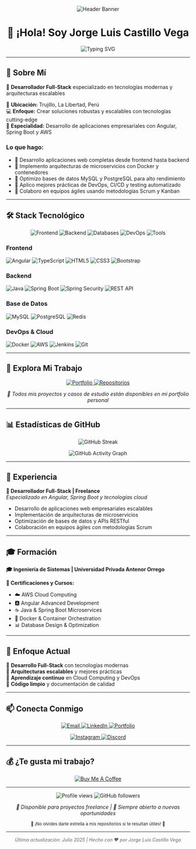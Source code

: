 <!-- Header Banner -->
<p align="center">
  <img src="https://user-images.githubusercontent.com/73097560/115834477-dbab4500-a447-11eb-908a-139a6edaec5c.gif" alt="Header Banner" />
</p>

# <h1 align="center">👋 ¡Hola! Soy Jorge Luis Castillo Vega</h1>

<p align="center">
  <img src="https://readme-typing-svg.herokuapp.com?font=Fira+Code&pause=1000&color=36BCF7&center=true&vCenter=true&width=435&lines=Full-Stack+Developer;Angular+%2B+Spring+Boot+Expert;Cloud+%26+DevOps+Enthusiast;Always+Learning+New+Technologies" alt="Typing SVG" />
</p>

---

## 💼 Sobre Mí

🚀 **Desarrollador Full-Stack** especializado en tecnologías modernas y arquitecturas escalables

📍 **Ubicación:** Trujillo, La Libertad, Perú  
💻 **Enfoque:** Crear soluciones robustas y escalables con tecnologías cutting-edge  
🎯 **Especialidad:** Desarrollo de aplicaciones empresariales con Angular, Spring Boot y AWS  

### Lo que hago:
- 🔹 Desarrollo aplicaciones web completas desde frontend hasta backend
- 🔹 Implemento arquitecturas de microservicios con Docker y contenedores
- 🔹 Optimizo bases de datos MySQL y PostgreSQL para alto rendimiento
- 🔹 Aplico mejores prácticas de DevOps, CI/CD y testing automatizado
- 🔹 Colaboro en equipos ágiles usando metodologías Scrum y Kanban

---

## 🛠️ Stack Tecnológico

<p align="center">
  <img src="https://skillicons.dev/icons?i=angular,typescript,html,css,javascript" alt="Frontend" />
  <img src="https://skillicons.dev/icons?i=java,spring,nodejs,python" alt="Backend" />
  <img src="https://skillicons.dev/icons?i=mysql,postgresql,mongodb,redis" alt="Databases" />
  <img src="https://skillicons.dev/icons?i=docker,aws,kubernetes,jenkins" alt="DevOps" />
  <img src="https://skillicons.dev/icons?i=git,github,postman,sonarqube" alt="Tools" />
</p>

### Frontend
![Angular](https://img.shields.io/badge/Angular-DD0031?style=for-the-badge&logo=angular&logoColor=white)
![TypeScript](https://img.shields.io/badge/TypeScript-007ACC?style=for-the-badge&logo=typescript&logoColor=white)
![HTML5](https://img.shields.io/badge/HTML5-E34F26?style=for-the-badge&logo=html5&logoColor=white)
![CSS3](https://img.shields.io/badge/CSS3-1572B6?style=for-the-badge&logo=css3&logoColor=white)
![Bootstrap](https://img.shields.io/badge/Bootstrap-563D7C?style=for-the-badge&logo=bootstrap&logoColor=white)

### Backend
![Java](https://img.shields.io/badge/Java-ED8B00?style=for-the-badge&logo=openjdk&logoColor=white)
![Spring Boot](https://img.shields.io/badge/Spring_Boot-6DB33F?style=for-the-badge&logo=spring-boot&logoColor=white)
![Spring Security](https://img.shields.io/badge/Spring_Security-6DB33F?style=for-the-badge&logo=Spring-Security&logoColor=white)
![REST API](https://img.shields.io/badge/REST-02569B?style=for-the-badge&logo=rest&logoColor=white)

### Base de Datos
![MySQL](https://img.shields.io/badge/MySQL-005C84?style=for-the-badge&logo=mysql&logoColor=white)
![PostgreSQL](https://img.shields.io/badge/PostgreSQL-316192?style=for-the-badge&logo=postgresql&logoColor=white)
![Redis](https://img.shields.io/badge/Redis-DC382D?style=for-the-badge&logo=redis&logoColor=white)

### DevOps & Cloud
![Docker](https://img.shields.io/badge/Docker-2CA5E0?style=for-the-badge&logo=docker&logoColor=white)
![AWS](https://img.shields.io/badge/Amazon_AWS-FF9900?style=for-the-badge&logo=amazonaws&logoColor=white)
![Jenkins](https://img.shields.io/badge/Jenkins-D24939?style=for-the-badge&logo=Jenkins&logoColor=white)
![Git](https://img.shields.io/badge/Git-F05032?style=for-the-badge&logo=git&logoColor=white)

---

## 🌟 Explora Mi Trabajo

<p align="center">
  <a href="https://jcvcode.netlify.app" target="_blank">
    <img src="https://img.shields.io/badge/🚀_Ver_Portfolio_Completo-FF6B6B?style=for-the-badge&logoColor=white" alt="Portfolio" />
  </a>
  <a href="https://github.com/VCL-tt?tab=repositories" target="_blank">
    <img src="https://img.shields.io/badge/📂_Explorar_Repositorios-4ECDC4?style=for-the-badge&logoColor=white" alt="Repositorios" />
  </a>
</p>

<p align="center">
  <i>💼 Todos mis proyectos y casos de estudio están disponibles en mi portfolio personal</i>
</p>

---

## 📊 Estadísticas de GitHub


<p align="center">
  <img src="https://github-readme-streak-stats.herokuapp.com/?user=VCL-tt&theme=tokyonight&hide_border=true" alt="GitHub Streak" />
</p>

<p align="center">
  <img src="https://github-readme-activity-graph.vercel.app/graph?username=VCL-tt&theme=tokyo-night&hide_border=true" alt="GitHub Activity Graph" />
</p>

---

## 💼 Experiencia

**🚀 Desarrollador Full-Stack | Freelance**  
*Especializado en Angular, Spring Boot y tecnologías cloud*

- Desarrollo de aplicaciones web empresariales escalables
- Implementación de arquitecturas de microservicios
- Optimización de bases de datos y APIs RESTful
- Colaboración en equipos ágiles con metodologías Scrum

---

## 🎓 Formación

**🎓 Ingeniería de Sistemas | Universidad Privada Antenor Orrego**

**📜 Certificaciones y Cursos:**
- ☁️ AWS Cloud Computing
- 🅰️ Angular Advanced Development  
- ☕ Java & Spring Boot Microservices
- 🐳 Docker & Container Orchestration
- 📊 Database Design & Optimization

---

## 🎯 Enfoque Actual

🔸 **Desarrollo Full-Stack** con tecnologías modernas  
🔸 **Arquitecturas escalables** y mejores prácticas  
🔸 **Aprendizaje continuo** en Cloud Computing y DevOps  
🔸 **Código limpio** y documentación de calidad  

---

## 📫 Conecta Conmigo

<p align="center">
  <a href="mailto:jorgecv.peru@gmail.com">
    <img src="https://img.shields.io/badge/Email-D14836?style=for-the-badge&logo=gmail&logoColor=white" alt="Email" />
  </a>
  <a href="https://www.linkedin.com/in/jcastillov15">
    <img src="https://img.shields.io/badge/LinkedIn-0077B5?style=for-the-badge&logo=linkedin&logoColor=white" alt="LinkedIn" />
  </a>
  <a href="https://jcvcode.netlify.app">
    <img src="https://img.shields.io/badge/Portfolio-000000?style=for-the-badge&logo=About.me&logoColor=white" alt="Portfolio" />
  </a>
</p>

<p align="center">
  <a href="https://www.instagram.com/jorge_luis_castillo/" target="_blank" rel="noopener noreferrer">
    <img src="https://img.shields.io/badge/Instagram-E4405F?style=for-the-badge&logo=instagram&logoColor=white" alt="Instagram" />
  </a>
  <a href="https://discordapp.com/users/957722095381540874" target="_blank" rel="noopener noreferrer">
    <img src="https://img.shields.io/badge/Discord-5865F2?style=for-the-badge&logo=discord&logoColor=white" alt="Discord" />
  </a>
</p>

---

## 💰 ¿Te gusta mi trabajo?

<p align="center">
  <a href="https://www.buymeacoffee.com/jorgecv" target="_blank">
    <img src="https://img.shields.io/badge/Buy_Me_A_Coffee-FFDD00?style=for-the-badge&logo=buy-me-a-coffee&logoColor=black" alt="Buy Me A Coffee" />
  </a>
</p>

---

<p align="center">
  <img src="https://komarev.com/ghpvc/?username=VCL-tt&label=Visitas+al+perfil&color=0e75b6&style=flat" alt="Profile views" />
  <img src="https://img.shields.io/github/followers/VCL-tt?label=Seguidores&style=social" alt="GitHub followers" />
</p>

<p align="center">
  <i>💼 Disponible para proyectos freelance | 🚀 Siempre abierto a nuevas oportunidades</i>
</p>

<p align="center">
  <sub>🌟 ¡No olvides darle estrella a mis repositorios si te resultan útiles! 🌟</sub>
</p>

---

<p align="center" style="font-size: 0.9em; color: #666;">
  <i>Última actualización: Julio 2025 | Hecho con ❤️ por Jorge Luis Castillo Vega</i>
</p>
